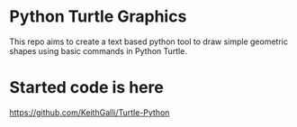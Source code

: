 # Python Turtle Graphics

This repo aims to create a text based python tool to draw simple geometric shapes using basic commands in Python Turtle.

# Started code is here 
https://github.com/KeithGalli/Turtle-Python